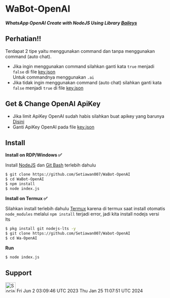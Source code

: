 # WaBot-OpenAI

***WhatsApp OpenAI Create with NodeJS Using Library [Baileys](https://github.com/adiwajshing/Baileys)***
## Perhatian!!
Terdapat 2 tipe yaitu menggunakan command dan tanpa menggunakan command (auto chat).
- Jika ingin menggunakan command silahkan ganti kata ```true``` menjadi ```false``` di file [key.json](https://github.com/Setiwan007/WaBot-OpenAI/blob/main/key.json#L3)<br>Untuk commandnya menggunakan ```.ai```
- Jika tidak ingin menggunakan command (auto chat) silahkan ganti kata ```false``` menjadi ```true``` di file [key.json](https://github.com/Setiwan007/WaBot-OpenAI/blob/main/key.json#L3)

## Get & Change OpenAI ApiKey
- Jika limit ApiKey OpenAI sudah habis silahkan buat apikey yang barunya [Disini](https://beta.openai.com/account/api-keys)
- Ganti ApiKey OpenAI pada file [key.json](https://github.com/Setiawan007/WaBot-OpenAI/blob/main/key.json#L2)

## Install
**Install on RDP/Windows ✅**

Install [NodeJS](https://nodejs.org/en/download/)
 dan [Git Bash](https://git-scm.com/downloads) terlebih dahulu
```bash
$ git clone https://github.com/Setiawan007/WaBot-OpenAI
$ cd WaBot-OpenAI
$ npm install
$ node index.js
```
**Install on Termux ✅**

Silahkan install terlebih dahulu [Termux](https://f-droid.org/en/packages/com.termux)
 karena di termux saat install otomatis ```node_modules``` melalui ```npm install``` terjadi error, jadi kita install nodejs versi lts
```bash
$ pkg install git nodejs-lts -y
$ git clone https://github.com/Setiawan007/Wabot-OpenAI
$ cd Wa-OpenAI
```
**Run**
```bash
$ node index.js
```

## Support
<a href="https://sociabuzz.com/setiawan007/support" target="_blank"><img src="https://img.shields.io/badge/Buy_Me_A_Coffee-FFDD00?style=for-the-badge&logo=buy-me-a-coffee&logoColor=black" height="32px" alt="Sociabuzz"></a>
Fri Jun  2 03:09:46 UTC 2023
Thu Jan 25 11:07:51 UTC 2024
